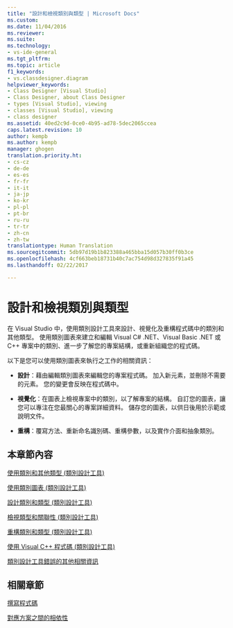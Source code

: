 ```yaml
---
title: "設計和檢視類別與類型 | Microsoft Docs"
ms.custom: 
ms.date: 11/04/2016
ms.reviewer: 
ms.suite: 
ms.technology:
- vs-ide-general
ms.tgt_pltfrm: 
ms.topic: article
f1_keywords:
- vs.classdesigner.diagram
helpviewer_keywords:
- Class Designer [Visual Studio]
- Class Designer, about Class Designer
- types [Visual Studio], viewing
- classes [Visual Studio], viewing
- class designer
ms.assetid: 40ed2c9d-0ce0-4b95-ad78-5dec2065ccea
caps.latest.revision: 10
author: kempb
ms.author: kempb
manager: ghogen
translation.priority.ht:
- cs-cz
- de-de
- es-es
- fr-fr
- it-it
- ja-jp
- ko-kr
- pl-pl
- pt-br
- ru-ru
- tr-tr
- zh-cn
- zh-tw
translationtype: Human Translation
ms.sourcegitcommit: 5db97d19b1b823388a465bba15d057b30ff0b3ce
ms.openlocfilehash: 4cf663beb18731b40c7ac754d98d327835f91a45
ms.lasthandoff: 02/22/2017

---
```

# <a name="designing-and-viewing-classes-and-types"></a>設計和檢視類別與類型
在 Visual Studio 中，使用類別設計工具來設計、視覺化及重構程式碼中的類別和其他類型。 使用類別圖表來建立和編輯 Visual C# .NET、Visual Basic .NET 或 C++ 專案中的類別、進一步了解您的專案結構，或重新組織您的程式碼。  
  
 以下是您可以使用類別圖表來執行之工作的相關資訊：  
  
-   **設計**：藉由編輯類別圖表來編輯您的專案程式碼。 加入新元素，並刪除不需要的元素。 您的變更會反映在程式碼中。  
  
-   **視覺化**：在圖表上檢視專案中的類別，以了解專案的結構。 自訂您的圖表，讓您可以專注在您最關心的專案詳細資料。 儲存您的圖表，以供日後用於示範或說明文件。  
  
-   **重構**：覆寫方法、重新命名識別碼、重構參數，以及實作介面和抽象類別。  
  
## <a name="in-this-section"></a>本章節內容  
 [使用類別和其他類型 (類別設計工具)](../ide/working-with-classes-and-other-types-class-designer.md)  
  
 [使用類別圖表 (類別設計工具)](../ide/working-with-class-diagrams-class-designer.md)  
  
 [設計類別和類型 (類別設計工具)](../ide/designing-classes-and-types-class-designer.md)  
  
 [檢視類型和關聯性 (類別設計工具)](../ide/viewing-types-and-relationships-class-designer.md)  
  
 [重構類別和類型 (類別設計工具)](../ide/refactoring-classes-and-types-class-designer.md)  
  
 [使用 Visual C++ 程式碼 (類別設計工具)](../ide/working-with-visual-cpp-code-class-designer.md)  
  
 [類別設計工具錯誤的其他相關資訊](../ide/additional-information-about-class-designer-errors.md)  
  
## <a name="related-sections"></a>相關章節  
 [撰寫程式碼](../ide/writing-code-in-the-code-and-text-editor.md)  
  
 [對應方案之間的相依性](../modeling/map-dependencies-across-your-solutions.md)
